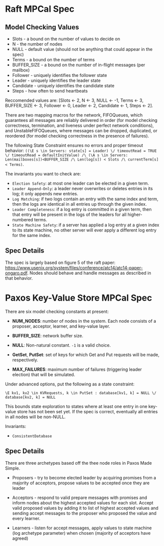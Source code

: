 # Raft MPCal Spec
## Model Checking Values
* Slots - a bound on the number of values to decide on
* N - the number of nodes
* NULL - default value (should not be anything that could appear in the spec)
* Terms - a bound on the number of terms
* BUFFER_SIZE - a bound on the number of in-flight messages (per mailbox)
* Follower - uniquely identifies the follower state
* Leader - uniquely identifies the leader state
* Candidate - uniquely identifies the candidate state
* Steps - how often to send heartbeats

Reccomended values are: [Slots <- 2, N <- 3, NULL <- -1, Terms <- 3, BUFFER_SIZE <- 3, Follower <- 0, Leader <- 2, Candidate <- 1, Steps <- 2].

There are two mapping macros for the network, FIFOQueues, which guarantees all messages are reliably delivered in order (for model checking correctness, termination, and liveness under perfect network conditions), and UnstableFIFOQueues, where messages can be dropped, duplicated, or reordered (for model checking correctness in the presence of failures).

The following State Constraint ensures no errors and proper timeout behavior:
`((\E s \in Servers: state[s] = Leader) \/ timeoutRead = TRUE \/ timeoutRead = defaultInitValue) /\ (\A s \in Servers: Len(mailboxes[s])<BUFFER_SIZE /\ Len(log[s]) < Slots /\ currentTerm[s] < Terms)`.

The invariants you want to check are:
* `Election Safety`: at most one leader can be elected in a given term.
* `Leader Append-Only`: a leader never overwrites or deletes entries in its log; it only appends new entries.
* `Log Matching`: if two logs contain an entry with the same index and term, then the logs are identical in all entries up through the given index.
* `Leader Completeness`: if a log entry is committed in a given term, then that entry will be present in the logs of the leaders for all higher-numbered terms.
* `State Machine Safety`: if a server has applied a log entry at a given index to its state machine, no other server will ever apply a different log entry for the same index.

## Spec Details
The spec is largely based on figure 5 of the raft paper: https://www.usenix.org/system/files/conference/atc14/atc14-paper-ongaro.pdf. Nodes should behave and handle messages as described in that behavior.

# Paxos Key-Value Store MPCal Spec

There are six model checking constants at present:

* **NUM_NODES**: number of nodes in the system. Each node consists of a
  proposer, acceptor, learner, and key-value layer.

* **BUFFER_SIZE**: network buffer size.

* **NULL**: Non-natural constant. `-1` is a valid choice.

* **GetSet**, **PutSet**: set of keys for which Get and Put requests will be
  made, respectively.

* **MAX_FAILURES**: maximum number of failures (triggering leader election)
  that will be simulated.

Under advanced options, put the following as a state constraint:

```
\E kv1, kv2 \in KVRequests, k \in PutSet : database[kv1, k] = NULL \/ database[kv2, k] = NULL
```

This bounds state exploration to states where at least one entry in one
key-value store has not been set yet. If the spec is correct, eventually all
entries in all nodes will be non-NULL.

Invariants:

* `ConsistentDatabase`

## Spec Details

There are three archetypes based off the thee node roles in Paxos Made Simple.

* Proposers - try to become elected leader by acquiring promises from a
  majority of acceptors, propose values to be accepted once they are leader

* Acceptors - respond to valid prepare messages with promises and inform nodes
  about the highest accepted values for each slot. Accept valid proposed values
  by adding it to list of highest accepted values and sending accept messages
  to the proposer who proposed the value and every learner.

* Learners - listen for accept messages, apply values to state machine (log
  archetype parameter) when chosen (majority of acceptors have agreed)
